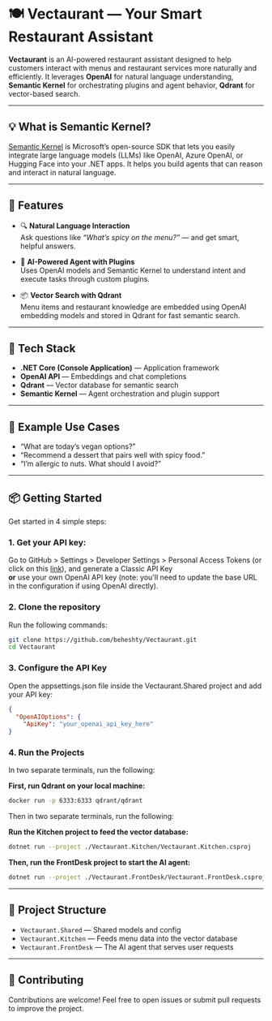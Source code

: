 ﻿# 🍽️ Vectaurant — Your Smart Restaurant Assistant

**Vectaurant** is an AI-powered restaurant assistant designed to help customers interact with menus and restaurant services more naturally and efficiently. It leverages **OpenAI** for natural language understanding, **Semantic Kernel** for orchestrating plugins and agent behavior, **Qdrant** for vector-based search.

---

## 💡 What is Semantic Kernel?
[Semantic Kernel](https://learn.microsoft.com/en-us/semantic-kernel) is Microsoft’s open-source SDK that lets you easily integrate large language models (LLMs) like OpenAI, Azure OpenAI, or Hugging Face into your .NET apps. It helps you build agents that can reason and interact in natural language.

---

## 🚀 Features

- 🔍 **Natural Language Interaction**  
  Ask questions like *“What’s spicy on the menu?”* — and get smart, helpful answers.

- 🧠 **AI-Powered Agent with Plugins**  
  Uses OpenAI models and Semantic Kernel to understand intent and execute tasks through custom plugins.

- 📦 **Vector Search with Qdrant**  
  Menu items and restaurant knowledge are embedded using OpenAI embedding models and stored in Qdrant for fast semantic search.

---

## 🧱 Tech Stack

- **.NET Core (Console Application)** — Application framework  
- **OpenAI API** — Embeddings and chat completions  
- **Qdrant** — Vector database for semantic search  
- **Semantic Kernel** — Agent orchestration and plugin support

---

## 🧪 Example Use Cases

- “What are today’s vegan options?”  
- “Recommend a dessert that pairs well with spicy food.”  
- “I’m allergic to nuts. What should I avoid?”

---

## 📦 Getting Started
Get started in 4 simple steps:
### 1. Get your API key:  
Go to GitHub > Settings > Developer Settings > Personal Access Tokens (or click on this [link](https://github.com/settings/tokens)), and generate a Classic API Key  
**or** use your own OpenAI API key (note: you'll need to update the base URL in the configuration if using OpenAI directly).

### 2. Clone the repository

Run the following commands:

```bash
git clone https://github.com/beheshty/Vectaurant.git
cd Vectaurant
```

### 3. Configure the API Key
Open the appsettings.json file inside the Vectaurant.Shared project and add your API key:

```json
{
  "OpenAIOptions": {
    "ApiKey": "your_openai_api_key_here"
}
```

### 4. Run the Projects
In two separate terminals, run the following:

**First, run Qdrant on your local machine:**

```bash
docker run -p 6333:6333 qdrant/qdrant
```
Then in two separate terminals, run the following:

**Run the Kitchen project to feed the vector database:**
```bash
dotnet run --project ./Vectaurant.Kitchen/Vectaurant.Kitchen.csproj
```

**Then, run the FrontDesk project to start the AI agent:**

```bash
dotnet run --project ./Vectaurant.FrontDesk/Vectaurant.FrontDesk.csproj
```

---

## 🧩 Project Structure

- `Vectaurant.Shared` — Shared models and config
- `Vectaurant.Kitchen` — Feeds menu data into the vector database
- `Vectaurant.FrontDesk` — The AI agent that serves user requests

---

## 🤝 Contributing
Contributions are welcome! Feel free to open issues or submit pull requests to improve the project.

